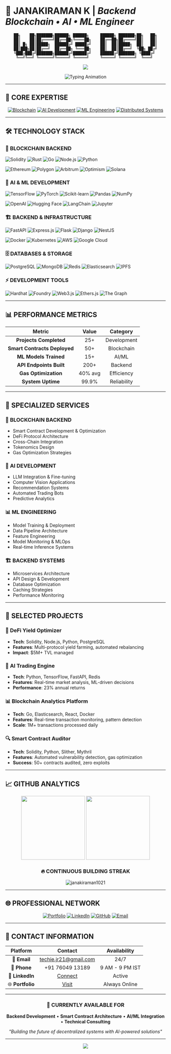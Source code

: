 # 🚀 **JANAKIRAMAN K** | *Backend Blockchain • AI • ML Engineer*

<div align="center">

```ascii
██╗    ██╗███████╗██████╗ ██████╗     ██████╗ ███████╗██╗   ██╗
██║    ██║██╔════╝██╔══██╗╚════██╗    ██╔══██╗██╔════╝██║   ██║
██║ █╗ ██║█████╗  ██████╔╝ █████╔╝    ██║  ██║█████╗  ██║   ██║
██║███╗██║██╔══╝  ██╔══██╗ ╚═══██╗    ██║  ██║██╔══╝  ╚██╗ ██╔╝
╚███╔███╔╝███████╗██████╔╝██████╔╝    ██████╔╝███████╗ ╚████╔╝ 
 ╚══╝╚══╝ ╚══════╝╚═════╝ ╚═════╝     ╚═════╝ ╚══════╝  ╚═══╝  
```

<img src="https://capsule-render.vercel.app/api?type=waving&color=0f1419&customColorList=6&height=200&section=header&text=DISTRIBUTED%20SYSTEMS&fontSize=35&fontColor=1e90ff&animation=fadeIn&fontAlignY=35&desc=BLOCKCHAIN%20•%20AI%20•%20ML%20ARCHITECTURE&descAlignY=55&descSize=14&descColor=87ceeb"/>

![Typing Animation](https://readme-typing-svg.herokuapp.com?font=Fira+Code&size=22&duration=3000&pause=1000&color=1E90FF&background=000000&center=true&vCenter=true&width=800&height=60&lines=Backend+Blockchain+Engineer;AI+%26+ML+Systems+Developer;Distributed+Architecture+Designer;Smart+Contract+Engineer;Machine+Learning+Engineer;API+%26+Infrastructure+Specialist)

</div>

---

## 🎯 **CORE EXPERTISE**

<div align="center">

[![Blockchain](https://img.shields.io/badge/🔗_BLOCKCHAIN_BACKEND-1E90FF?style=for-the-badge&logo=ethereum&logoColor=white&labelColor=000000)](https://github.com/Janakiraman1021)
[![AI Development](https://img.shields.io/badge/🤖_AI_DEVELOPMENT-4169E1?style=for-the-badge&logo=tensorflow&logoColor=white&labelColor=000000)](https://github.com/Janakiraman1021)
[![ML Engineering](https://img.shields.io/badge/📊_ML_ENGINEERING-0066CC?style=for-the-badge&logo=python&logoColor=white&labelColor=000000)](https://github.com/Janakiraman1021)
[![Distributed Systems](https://img.shields.io/badge/🌐_DISTRIBUTED_SYSTEMS-6495ED?style=for-the-badge&logo=kubernetes&logoColor=white&labelColor=000000)](https://github.com/Janakiraman1021)

</div>

---

## 🛠️ **TECHNOLOGY STACK**

### 🔗 **BLOCKCHAIN BACKEND**

![Solidity](https://img.shields.io/badge/Solidity-1E90FF?style=flat-square&logo=solidity&logoColor=white&labelColor=000000)
![Rust](https://img.shields.io/badge/Rust-4169E1?style=flat-square&logo=rust&logoColor=white&labelColor=000000)
![Go](https://img.shields.io/badge/Go-0066CC?style=flat-square&logo=go&logoColor=white&labelColor=000000)
![Node.js](https://img.shields.io/badge/Node.js-6495ED?style=flat-square&logo=node.js&logoColor=white&labelColor=000000)
![Python](https://img.shields.io/badge/Python-87CEEB?style=flat-square&logo=python&logoColor=white&labelColor=000000)

![Ethereum](https://img.shields.io/badge/Ethereum-1E90FF?style=flat-square&logo=ethereum&logoColor=white&labelColor=000000)
![Polygon](https://img.shields.io/badge/Polygon-4169E1?style=flat-square&logo=polygon&logoColor=white&labelColor=000000)
![Arbitrum](https://img.shields.io/badge/Arbitrum-0066CC?style=flat-square&logo=arbitrum&logoColor=white&labelColor=000000)
![Optimism](https://img.shields.io/badge/Optimism-6495ED?style=flat-square&logo=optimism&logoColor=white&labelColor=000000)
![Solana](https://img.shields.io/badge/Solana-87CEEB?style=flat-square&logo=solana&logoColor=white&labelColor=000000)

### 🤖 **AI & ML DEVELOPMENT**

![TensorFlow](https://img.shields.io/badge/TensorFlow-1E90FF?style=flat-square&logo=tensorflow&logoColor=white&labelColor=000000)
![PyTorch](https://img.shields.io/badge/PyTorch-4169E1?style=flat-square&logo=pytorch&logoColor=white&labelColor=000000)
![Scikit-learn](https://img.shields.io/badge/Scikit--learn-0066CC?style=flat-square&logo=scikit-learn&logoColor=white&labelColor=000000)
![Pandas](https://img.shields.io/badge/Pandas-6495ED?style=flat-square&logo=pandas&logoColor=white&labelColor=000000)
![NumPy](https://img.shields.io/badge/NumPy-87CEEB?style=flat-square&logo=numpy&logoColor=white&labelColor=000000)

![OpenAI](https://img.shields.io/badge/OpenAI-1E90FF?style=flat-square&logo=openai&logoColor=white&labelColor=000000)
![Hugging Face](https://img.shields.io/badge/Hugging%20Face-4169E1?style=flat-square&logo=huggingface&logoColor=white&labelColor=000000)
![LangChain](https://img.shields.io/badge/LangChain-0066CC?style=flat-square&logo=langchain&logoColor=white&labelColor=000000)
![Jupyter](https://img.shields.io/badge/Jupyter-6495ED?style=flat-square&logo=jupyter&logoColor=white&labelColor=000000)

### 🏗️ **BACKEND & INFRASTRUCTURE**

![FastAPI](https://img.shields.io/badge/FastAPI-1E90FF?style=flat-square&logo=fastapi&logoColor=white&labelColor=000000)
![Express.js](https://img.shields.io/badge/Express.js-4169E1?style=flat-square&logo=express&logoColor=white&labelColor=000000)
![Flask](https://img.shields.io/badge/Flask-0066CC?style=flat-square&logo=flask&logoColor=white&labelColor=000000)
![Django](https://img.shields.io/badge/Django-6495ED?style=flat-square&logo=django&logoColor=white&labelColor=000000)
![NestJS](https://img.shields.io/badge/NestJS-87CEEB?style=flat-square&logo=nestjs&logoColor=white&labelColor=000000)

![Docker](https://img.shields.io/badge/Docker-1E90FF?style=flat-square&logo=docker&logoColor=white&labelColor=000000)
![Kubernetes](https://img.shields.io/badge/Kubernetes-4169E1?style=flat-square&logo=kubernetes&logoColor=white&labelColor=000000)
![AWS](https://img.shields.io/badge/AWS-0066CC?style=flat-square&logo=amazon-aws&logoColor=white&labelColor=000000)
![Google Cloud](https://img.shields.io/badge/Google%20Cloud-6495ED?style=flat-square&logo=google-cloud&logoColor=white&labelColor=000000)

### 🗄️ **DATABASES & STORAGE**

![PostgreSQL](https://img.shields.io/badge/PostgreSQL-1E90FF?style=flat-square&logo=postgresql&logoColor=white&labelColor=000000)
![MongoDB](https://img.shields.io/badge/MongoDB-4169E1?style=flat-square&logo=mongodb&logoColor=white&labelColor=000000)
![Redis](https://img.shields.io/badge/Redis-0066CC?style=flat-square&logo=redis&logoColor=white&labelColor=000000)
![Elasticsearch](https://img.shields.io/badge/Elasticsearch-6495ED?style=flat-square&logo=elasticsearch&logoColor=white&labelColor=000000)
![IPFS](https://img.shields.io/badge/IPFS-87CEEB?style=flat-square&logo=ipfs&logoColor=white&labelColor=000000)

### ⚡ **DEVELOPMENT TOOLS**

![Hardhat](https://img.shields.io/badge/Hardhat-1E90FF?style=flat-square&logo=hardhat&logoColor=white&labelColor=000000)
![Foundry](https://img.shields.io/badge/Foundry-4169E1?style=flat-square&logo=foundry&logoColor=white&labelColor=000000)
![Web3.js](https://img.shields.io/badge/Web3.js-0066CC?style=flat-square&logo=web3.js&logoColor=white&labelColor=000000)
![Ethers.js](https://img.shields.io/badge/Ethers.js-6495ED?style=flat-square&logo=ethereum&logoColor=white&labelColor=000000)
![The Graph](https://img.shields.io/badge/The%20Graph-87CEEB?style=flat-square&logo=thegraph&logoColor=white&labelColor=000000)

---

## 📊 **PERFORMANCE METRICS**

<div align="center">

| Metric | Value | Category |
|:---:|:---:|:---:|
| **Projects Completed** | 25+ | Development |
| **Smart Contracts Deployed** | 50+ | Blockchain |
| **ML Models Trained** | 15+ | AI/ML |
| **API Endpoints Built** | 200+ | Backend |
| **Gas Optimization** | 40% avg | Efficiency |
| **System Uptime** | 99.9% | Reliability |

</div>

---

## 🎯 **SPECIALIZED SERVICES**

### 🔗 **BLOCKCHAIN BACKEND**
- Smart Contract Development & Optimization
- DeFi Protocol Architecture
- Cross-Chain Integration
- Tokenomics Design
- Gas Optimization Strategies

### 🤖 **AI DEVELOPMENT**
- LLM Integration & Fine-tuning
- Computer Vision Applications
- Recommendation Systems
- Automated Trading Bots
- Predictive Analytics

### 📊 **ML ENGINEERING**
- Model Training & Deployment
- Data Pipeline Architecture
- Feature Engineering
- Model Monitoring & MLOps
- Real-time Inference Systems

### 🏗️ **BACKEND SYSTEMS**
- Microservices Architecture
- API Design & Development
- Database Optimization
- Caching Strategies
- Performance Monitoring

---

## 🚀 **SELECTED PROJECTS**

### 🏦 **DeFi Yield Optimizer**
- **Tech**: Solidity, Node.js, Python, PostgreSQL
- **Features**: Multi-protocol yield farming, automated rebalancing
- **Impact**: $5M+ TVL managed

### 🤖 **AI Trading Engine**
- **Tech**: Python, TensorFlow, FastAPI, Redis
- **Features**: Real-time market analysis, ML-driven decisions
- **Performance**: 23% annual returns

### 📊 **Blockchain Analytics Platform**
- **Tech**: Go, Elasticsearch, React, Docker
- **Features**: Real-time transaction monitoring, pattern detection
- **Scale**: 1M+ transactions processed daily

### 🔍 **Smart Contract Auditor**
- **Tech**: Solidity, Python, Slither, Mythril
- **Features**: Automated vulnerability detection, gas optimization
- **Success**: 50+ contracts audited, zero exploits

---

## 📈 **GITHUB ANALYTICS**

<div align="center">

<img height="200em" src="https://github-readme-stats.vercel.app/api?username=Janakiraman1021&show_icons=true&theme=synthwave&include_all_commits=true&count_private=true&bg_color=0D1117&title_color=00ff41&text_color=ffffff&icon_color=ff073a&border_color=00ff41&border_radius=15"/>
<img height="200em" src="https://github-readme-stats.vercel.app/api/top-langs/?username=Janakiraman1021&layout=compact&theme=synthwave&bg_color=0D1117&title_color=00ff41&text_color=ffffff&border_color=00ff41&border_radius=15"/>

### **🔥 CONTINUOUS BUILDING STREAK**

<p><img align="center" src="https://github-readme-streak-stats.herokuapp.com/?user=janakiraman1021&" alt="janakiraman1021" /></p>


</div>

---

## 🌐 **PROFESSIONAL NETWORK**

<div align="center">

[![Portfolio](https://img.shields.io/badge/🌐_PORTFOLIO-1E90FF?style=for-the-badge&logo=vercel&logoColor=white&labelColor=000000)](https://janakiraman-dev.vercel.app/)
[![LinkedIn](https://img.shields.io/badge/💼_LINKEDIN-4169E1?style=for-the-badge&logo=linkedin&logoColor=white&labelColor=000000)](https://linkedin.com/in/janakiraman-k-28a45a257)
[![GitHub](https://img.shields.io/badge/⚡_GITHUB-0066CC?style=for-the-badge&logo=github&logoColor=white&labelColor=000000)](https://github.com/Janakiraman1021)
[![Email](https://img.shields.io/badge/📧_EMAIL-6495ED?style=for-the-badge&logo=gmail&logoColor=white&labelColor=000000)](mailto:techie.jr21@gmail.com)

</div>

---

## 📧 **CONTACT INFORMATION**

<div align="center">

| Platform | Contact | Availability |
|:---:|:---:|:---:|
| 📧 **Email** | techie.jr21@gmail.com | 24/7 |
| 📱 **Phone** | +91 76049 13189 | 9 AM - 9 PM IST |
| 💼 **LinkedIn** | [Connect](https://www.linkedin.com/in/janakiraman-k-28a45a257/) | Active |
| 🌐 **Portfolio** | [Visit](https://janakiraman-web3.vercel.app/) | Always Online |

</div>

---

<div align="center">

### 🎯 **CURRENTLY AVAILABLE FOR**

**Backend Development** • **Smart Contract Architecture** • **AI/ML Integration** • **Technical Consulting**

*"Building the future of decentralized systems with AI-powered solutions"*

</div>

---

<div align="center">

<img src="https://capsule-render.vercel.app/api?type=waving&color=0f1419&customColorList=6&height=100&section=footer&reversal=true&fontColor=1e90ff"/>

</div>
